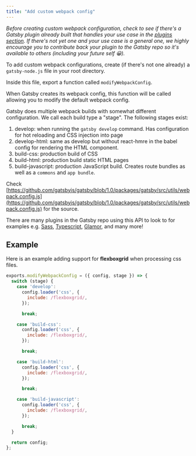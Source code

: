 ```yaml
---
title: "Add custom webpack config"
---
```


_Before creating custom webpack configuration, check to see if there's a Gatsby
plugin already built that handles your use case in the [plugins section](/docs/plugins).
If there's not yet one and your use case is a general one, we highly encourage
you to contribute back your plugin to the Gatsby repo so it's available to
others (including your future self 😀)._

To add custom webpack configurations, create (if there's not one already)
a `gatsby-node.js` file in your root directory.

Inside this file, export a function called `modifyWebpackConfig`.

When Gatsby creates its webpack config, this function will be called allowing you to modify the default
webpack config.

Gatsby does multiple webpack builds with somewhat different configuration. We
call each build type a "stage". The following stages exist:

1. develop: when running the `gatsby develop` command. Has configuration for hot reloading and CSS injection into page
2. develop-html: same as develop but without react-hmre in the babel config for rendering the HTML component.
3. build-css: production build of CSS
4. build-html: production build static HTML pages
5. build-javascript: production JavaScript build. Creates route bundles as well as a `commons` and `app bundle`.

Check [https://github.com/gatsbyjs/gatsby/blob/1.0/packages/gatsby/src/utils/webpack.config.js](https://github.com/gatsbyjs/gatsby/blob/1.0/packages/gatsby/src/utils/webpack.config.js) for the source.

There are many plugins in the Gatsby repo using this API to look to for examples e.g. [Sass](/docs/packages/gatsby-plugin-sass/), [Typescript](/docs/packages/gatsby-plugin-typescript/), [Glamor](/docs/packages/gatsby-plugin-glamor/), and many more!


## Example

Here is an example adding support for **flexboxgrid** when processing css files.

```js
exports.modifyWebpackConfig = ({ config, stage }) => {
  switch (stage) {
    case 'develop':
      config.loader('css', {
        include: /flexboxgrid/,
      });

      break;

    case 'build-css':
      config.loader('css', {
        include: /flexboxgrid/,
      });

      break;

    case 'build-html':
      config.loader('css', {
        include: /flexboxgrid/,
      });

      break;

    case 'build-javascript':
      config.loader('css', {
        include: /flexboxgrid/,
      });

      break;
  }

  return config;
};
```
